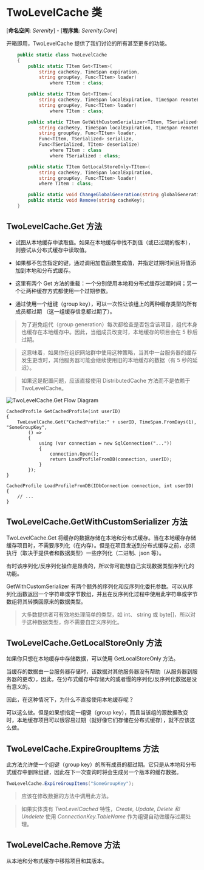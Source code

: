 # TwoLevelCache 类

[**命名空间**: *Serenity*] - [**程序集**: *Serenity.Core*]

开箱即用，TwoLevelCache 提供了我们讨论的所有甚至更多的功能。

```cs
    public static class TwoLevelCache
    {
        public static TItem Get<TItem>(
            string cacheKey, TimeSpan expiration,
            string groupKey, Func<TItem> loader)
                where TItem : class;

        public static TItem Get<TItem>(
            string cacheKey, TimeSpan localExpiration, TimeSpan remoteExpiration,
            string groupKey, Func<TItem> loader)
                where TItem : class;

        public static TItem GetWithCustomSerializer<TItem, TSerialized>(
            string cacheKey, TimeSpan localExpiration, TimeSpan remoteExpiration,
            string groupKey, Func<TItem> loader,
            Func<TItem, TSerialized> serialize,
            Func<TSerialized, TItem> deserialize)
                where TItem : class
                where TSerialized : class;

        public static TItem GetLocalStoreOnly<TItem>(
            string cacheKey, TimeSpan localExpiration,
            string groupKey, Func<TItem> loader)
            where TItem : class;

        public static void ChangeGlobalGeneration(string globalGenerationKey);
        public static void Remove(string cacheKey);
    }
```

## TwoLevelCache.Get 方法 

- 试图从本地缓存中读取值。如果在本地缓存中找不到值（或已过期的版本），则尝试从分布式缓存中读取值。

- 如果都不包含指定的键，通过调用加载函数生成值，并指定过期时间且将值添加到本地和分布式缓存。

- 这里有两个 Get 方法的重载：一个分别使用本地和分布式缓存过期时间；另一个让两种缓存方式都使用一个过期参数。

- 通过使用一个组键（group key），可以一次性让该组上的两种缓存类型的所有成员都过期 （这一组缓存信息都过期了）。

> 为了避免组代（group generation）每次都检查是否包含该项目，组代本身也缓存在本地缓存中。因此，当组成员改变时，本地缓存的项目会在 5 秒后过期。

> 这意味着，如果你在组织网站群中使用这种策略，当其中一台服务器的缓存发生更改时，其他服务器可能会继续使用旧的本地缓存的数据（有 5 秒的延迟）。

> 如果这是配置问题，应该直接使用 DistributedCache 方法而不是依赖于 TwoLevelCache。

![TwoLevelCache.Get Flow Diagram](img/two_level_cache_get_en.jpg)

```
CachedProfile GetCachedProfile(int userID)
{
    TwoLevelCache.Get("CachedProfile:" + userID, TimeSpan.FromDays(1), "SomeGroupKey",
        () =>
        {
            using (var connection = new SqlConnection("..."))
            {
                connection.Open();
                return LoadProfileFromDB(connection, userID);
            }
        });
}

CachedProfile LoadProfileFromDB(IDbConnection connection, int userID)
{
    // ...
}
```

## TwoLevelCache.GetWithCustomSerializer 方法

TwoLevelCache.Get 将缓存的数据存储在本地和分布式缓存。当在本地缓存存储缓存项目时，不需要序列化（在内存）。但是在项目发送到分布式缓存之前，必须执行（取决于提供者和数据类型）一些序列化（二进制、json 等）。 

有时该序列化/反序列化操作是昂贵的，所以你可能想自己实现数据类型序列化的功能。

GetWithCustomSerializer  有两个额外的序列化和反序列化委托参数。可以从序列化函数返回一个字符串或字节数组，并且在反序列化过程中使用此字符串或字节数组将其转换回原来的数据类型。

> 大多数提供者可有效地处理简单的类型，如 int、 string 或 byte[]，所以对于这种数据类型，你不需要自定义序列化。

## TwoLevelCache.GetLocalStoreOnly 方法 

如果你只想在本地缓存中存储数据，可以使用 GetLocalStoreOnly 方法。

当缓存的数据由一台服务器存储时，该数据对其他服务器没有帮助（从服务器到服务器的更改），因此，在分布式缓存中存储大的或者慢的序列化/反序列化数据是没有意义的。

因此，在这种情况下，为什么不直接使用本地缓存呢？

可以这么做。但是如果想指定一组键（group key），而且当该组的源数据改变时，本地缓存项目可以很容易过期（就好像它们存储在分布式缓存），就不应该这么做。


## TwoLevelCache.ExpireGroupItems 方法

此方法允许使一个组键（group key）的所有成员的都过期。它只是从本地和分布式缓存中删除组键，因此在下一次查询时将会生成另一个版本的缓存数据。

```cs
TwoLevelCache.ExpireGroupItems("SomeGroupKey");
```

> 应该在修改数据的方法中调用此方法。

> 如果实体类有 *TwoLevelCached* 特性，*Create, Update, Delete 和 Undelete* 使用 *ConnectionKey.TableName*  作为组键自动做缓存过期处理。

## TwoLevelCache.Remove 方法 

从本地和分布式缓存中移除项目和其版本。

